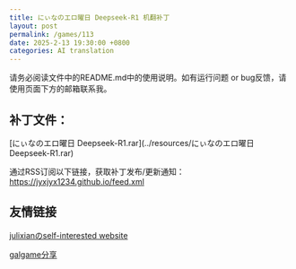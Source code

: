 ```yaml
---
title: にぃなのエロ曜日 Deepseek-R1 机翻补丁
layout: post
permalink: /games/113
date: 2025-2-13 19:30:00 +0800
categories: AI translation
---
```



请务必阅读文件中的README.md中的使用说明。如有运行问题 or bug反馈，请使用页面下方的邮箱联系我。



## 补丁文件：

[にぃなのエロ曜日 Deepseek-R1.rar](../resources/にぃなのエロ曜日 Deepseek-R1.rar)

 

通过RSS订阅以下链接，获取补丁发布/更新通知：https://jyxjyx1234.github.io/feed.xml

## 友情链接

[julixianのself-interested website](https://julixian-siw.worldsystem.top/) 

[galgame分享](https://t.me/galgpt)